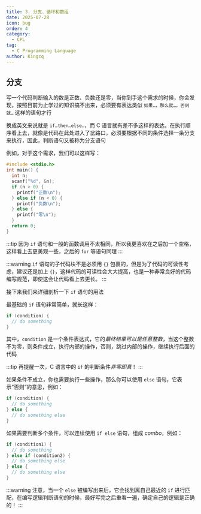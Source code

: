 ```yaml
---
title: 3. 分支、循环和数组
date: 2025-07-28
icon: bug
order: 4
category:
  - CPL
tag:
  - C Programming Language
author: Kingcq
---
```


## 分支

写一个代码判断输入的数是正数、负数还是零，当你到手这个需求的时候，你会发现，按照目前为止学过的知识搞不出来，必须要有表达类似 `如果…，那么就…，否则就…` 这样的语句才行

换成英文来说就是 `if…then…else…`，而 C 语言就有差不多这样的表达。在执行顺序看上去，就像是代码在此处进入了岔路口，必须要根据不同的条件选择一条分支来执行，因此，判断语句又被称为分支语句

例如，对于这个需求，我们可以这样写：

```c
#include <stdio.h>
int main() {
  int n;
  scanf("%d", &n);
  if (n > 0) {
    printf("正数\n");
  } else if (n < 0) {
    printf("负数\n");
  } else {
    printf("零\n");
  }
  return 0;
}
```
:::tip
因为 `if` 语句和一般的函数调用不太相同，所以我更喜欢在之后加一个空格，这样看上去更美观一些，之后的 `for` 等语句同理
:::

:::warning
`if` 语句的子代码块不是必须用 `{}` 包裹的，但是为了代码的可读性考虑，建议还是加上 `{}`，这样代码的可读性会大大提高，也是一种非常良好的代码编写规范，即使这会让代码看上去更长。
:::

接下来我们来详细剖析一下 `if` 语句的用法

最基础的 `if` 语句非常简单，就长这样：

```c
if (condition) {
  // do something
}
```

其中，`condition` 是一个条件表达式，它的*最终结果可以是任意整数*，当这个整数不为零，则条件成立，执行内部的操作，否则，跳过内部的操作，继续执行后面的代码

:::tip
再提醒一次，C 语言中的 `if` 的判断条件*非零即真*！
:::

如果条件不成立，你也需要执行一些操作，那么你可以使用 `else` 语句，它表示“否则”的意思，例如：

```c
if (condition) {
  // do something
} else {
  // do something else
}
```

如果需要判断多个条件，可以连续使用 `if else` 语句，组成 *combo*，例如：

```c
if (condition1) {
  // do something
} else if (condition2) {
  // do something else
} else {
  // do something else
}
```

:::warning
注意，当一个 `else` 被编写出来后，它会找到离自己最近的 `if` 进行匹配，在编写逻辑判断语句的时候，最好写完之后重看一遍，确定自己的逻辑是正确的！
:::


